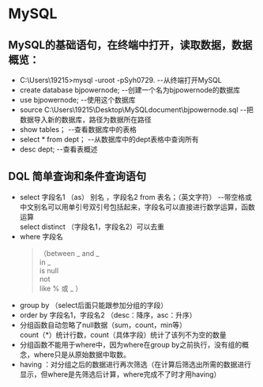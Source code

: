 # MySQL
## MySQL的基础语句，在终端中打开，读取数据，数据概览：
* C:\Users\19215>mysql -uroot -pSyh0729.   --从终端打开MySQL  
* create database bjpowernode;       --创建一个名为bjpowernode的数据库  
* use bjpowernode;     --使用这个数据库  
* source C:\Users\19215\Desktop\MySQLdocument\bjpowernode.sql     --把数据导入新的数据库，路径为数据所在路径  
* show tables；     --查看数据库中的表格  
* select * from dept；     --从数据库中的dept表格中查询所有  
* desc dept;     --查看表概述  

## DQL 简单查询和条件查询语句
* select 字段名1 （as） 别名 ，字段名2 from 表名；（英文字符）   --带空格或中文别名可以用单引号双引号包括起来，字段名可以直接进行数学运算，函数运算  
select distinct （字段名1，字段名2）可以去重  
* where 字段名
  >（between _ and _    
  >in _  
  >is null  
  >not  
  >like % 或 _ ）  
* group by  （select后面只能跟参加分组的字段）
* order by 字段名1，字段名2 （desc：降序，asc：升序）
* 分组函数自动忽略了null数据（sum，count，min等）  
count（*）统计行数，count（具体字段）统计了该列不为空的数量  
* 分组函数不能用于where中，因为where在group by之前执行，没有组的概念，where只是从原始数据中取数。  
* having ：对分组之后的数据进行再次筛选（在计算后筛选出所需的数据进行显示，但where是先筛选后计算，where完成不了时才用having）

     
